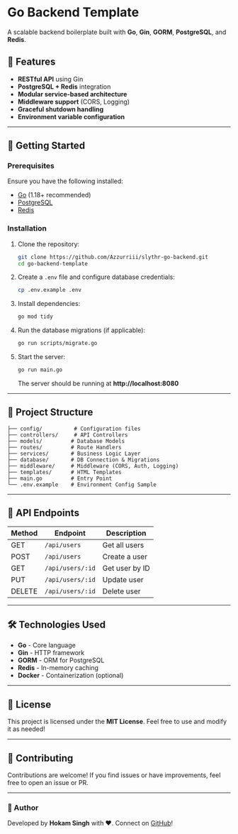 # Go Backend Template

A scalable backend boilerplate built with **Go**, **Gin**, **GORM**, **PostgreSQL**, and **Redis**.

## 🚀 Features

- **RESTful API** using Gin
- **PostgreSQL + Redis** integration
- **Modular service-based architecture**
- **Middleware support** (CORS, Logging)
- **Graceful shutdown handling**
- **Environment variable configuration**

---

## 📌 Getting Started

### Prerequisites

Ensure you have the following installed:

- [Go](https://go.dev/doc/install) (1.18+ recommended)
- [PostgreSQL](https://www.postgresql.org/download/)
- [Redis](https://redis.io/download/)

### Installation

1. Clone the repository:

   ```bash
   git clone https://github.com/Azzurriii/slythr-go-backend.git
   cd go-backend-template
   ```

2. Create a `.env` file and configure database credentials:

   ```bash
   cp .env.example .env
   ```

3. Install dependencies:

   ```bash
   go mod tidy
   ```

4. Run the database migrations (if applicable):

   ```bash
   go run scripts/migrate.go
   ```

5. Start the server:

   ```bash
   go run main.go
   ```

   The server should be running at **http://localhost:8080**

---

## 📂 Project Structure

```
├── config/          # Configuration files
├── controllers/     # API Controllers
├── models/         # Database Models
├── routes/         # Route Handlers
├── services/       # Business Logic Layer
├── database/       # DB Connection & Migrations
├── middleware/     # Middleware (CORS, Auth, Logging)
├── templates/      # HTML Templates
├── main.go         # Entry Point
└── .env.example    # Environment Config Sample
```

---

## 📡 API Endpoints

| Method | Endpoint         | Description    |
| ------ | ---------------- | -------------- |
| GET    | `/api/users`     | Get all users  |
| POST   | `/api/users`     | Create a user  |
| GET    | `/api/users/:id` | Get user by ID |
| PUT    | `/api/users/:id` | Update user    |
| DELETE | `/api/users/:id` | Delete user    |

---

## 🛠 Technologies Used

- **Go** - Core language
- **Gin** - HTTP framework
- **GORM** - ORM for PostgreSQL
- **Redis** - In-memory caching
- **Docker** - Containerization (optional)

---

## 📝 License

This project is licensed under the **MIT License**. Feel free to use and modify it as needed!

---

## 🤝 Contributing

Contributions are welcome! If you find issues or have improvements, feel free to open an issue or PR.

---

### 🎯 Author

Developed by **Hokam Singh** with ❤️. Connect on [GitHub](https://github.com/hokamsingh)!
